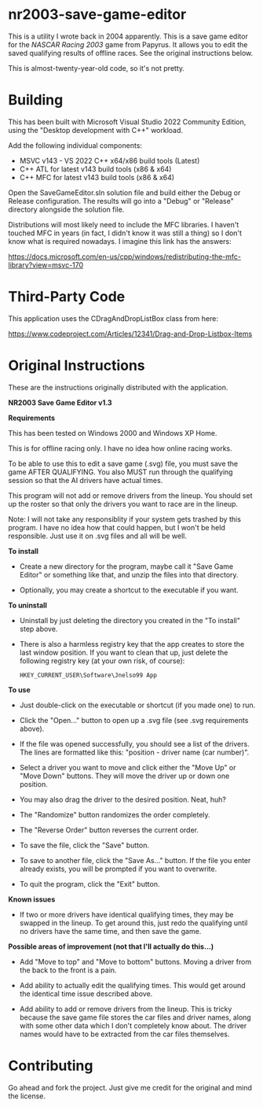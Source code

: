 # nr2003-save-game-editor

This is a utility I wrote back in 2004 apparently.  This is a save game editor for the *NASCAR Racing 2003* game from Papyrus.  It allows you to edit the saved qualifying results of offline races.  See the original instructions below.

This is almost-twenty-year-old code, so it's not pretty.

# Building

This has been built with Microsoft Visual Studio 2022 Community Edition, using the "Desktop development with C++" workload.

Add the following individual components:

- MSVC v143 - VS 2022 C++ x64/x86 build tools (Latest)
- C++ ATL for latest v143 build tools (x86 & x64)
- C++ MFC for latest v143 build tools (x86 & x64)

Open the SaveGameEditor.sln solution file and build either the Debug or Release configuration.  The results will go into a "Debug" or "Release" directory alongside the solution file.

Distributions will most likely need to include the MFC libraries.  I haven't touched MFC in years (in fact, I didn't know it was still a thing) so I don't know what is required nowadays.  I imagine this link has the answers:

https://docs.microsoft.com/en-us/cpp/windows/redistributing-the-mfc-library?view=msvc-170

# Third-Party Code

This application uses the CDragAndDropListBox class from here:

https://www.codeproject.com/Articles/12341/Drag-and-Drop-Listbox-Items

# Original Instructions

These are the instructions originally distributed with the application.

**NR2003 Save Game Editor v1.3**

**Requirements**

This has been tested on Windows 2000 and Windows XP Home.
     
This is for offline racing only.  I have no idea how online racing works.
     
To be able to use this to edit a save game (.svg) file, you must save the game AFTER QUALIFYING.  You also MUST run through the qualifying session so that the AI drivers have actual times.
     
This program will not add or remove drivers from the lineup.  You should set up the roster so that only the drivers you want to race are in the lineup.

Note:  I will not take any responsiblity if your system gets trashed by this program.  I have no idea how that could happen, but I won't be held responsible.  Just use it on .svg files and all will be well.
     
**To install**

- Create a new directory for the program, maybe call it "Save Game Editor" or something like that, and unzip the files into that directory.
     
- Optionally, you may create a shortcut to the executable if you want.

**To uninstall**

- Uninstall by just deleting the directory you created in the "To install" step above.
     
- There is also a harmless registry key that the app creates to store the last window position.  If you want to clean that up, just delete the following registry key (at your own risk, of course):

    `HKEY_CURRENT_USER\Software\Jnelso99 App`

**To use**

- Just double-click on the executable or shortcut (if you made one) to run.

- Click the "Open..." button to open up a .svg file (see .svg requirements above).
     
- If the file was opened successfully, you should see a list of the drivers.  The lines are formatted like this:  "position - driver name (car number)".
     
- Select a driver you want to move and click either the "Move Up" or "Move Down" buttons.  They will move the driver up or down one position.
     
- You may also drag the driver to the desired position.  Neat, huh?
     
- The "Randomize" button randomizes the order completely.
     
- The "Reverse Order" button reverses the current order.
     
- To save the file, click the "Save" button.
     
- To save to another file, click the "Save As..." button.  If the file you enter already exists, you will be prompted if you want to overwrite.
     
- To quit the program, click the "Exit" button.
     
**Known issues**

- If two or more drivers have identical qualifying times, they may be swapped in the lineup.  To get around this, just redo the qualifying until no drivers have the same time, and then save the game.
     
**Possible areas of improvement (not that I'll actually do this...)**

- Add "Move to top" and "Move to bottom" buttons.  Moving a driver from the back to the front is a pain.
     
- Add ability to actually edit the qualifying times.  This would get around the identical time issue described above.
     
- Add ability to add or remove drivers from the lineup.  This is tricky because the save game file stores the car files and driver names, along with some other data which I don't completely know about.  The driver names would have to be extracted from the car files themselves.

# Contributing

Go ahead and fork the project.  Just give me credit for the original and mind the license.
